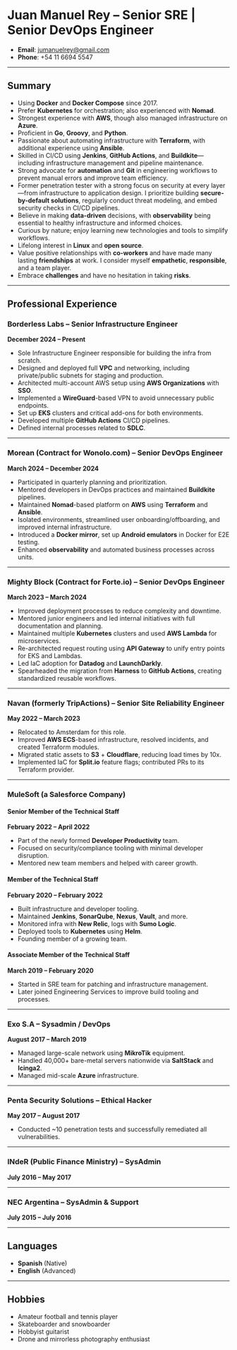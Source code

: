 # **Juan Manuel Rey – Senior SRE | Senior DevOps Engineer**

- **Email**: jumanuelrey@gmail.com  
- **Phone**: +54 11 6694 5547  

---

## **Summary**

- Using **Docker** and **Docker Compose** since 2017.  
- Prefer **Kubernetes** for orchestration; also experienced with **Nomad**.  
- Strongest experience with **AWS**, though also managed infrastructure on **Azure**.  
- Proficient in **Go**, **Groovy**, and **Python**.  
- Passionate about automating infrastructure with **Terraform**, with additional experience using **Ansible**.  
- Skilled in CI/CD using **Jenkins**, **GitHub Actions**, and **Buildkite**—including infrastructure management and pipeline maintenance.  
- Strong advocate for **automation** and **Git** in engineering workflows to prevent manual errors and improve team efficiency.
- Former penetration tester with a strong focus on security at every layer—from infrastructure to application design. I prioritize building **secure-by-default solutions**, regularly conduct threat modeling, and embed security checks in CI/CD pipelines.
- Believe in making **data-driven** decisions, with **observability** being essential to healthy infrastructure and informed choices.  
- Curious by nature; enjoy learning new technologies and tools to simplify workflows.  
- Lifelong interest in **Linux** and **open source**.  
- Value positive relationships with **co-workers** and have made many lasting **friendships** at work. I consider myself **empathetic**, **responsible**, and a team player.  
- Embrace **challenges** and have no hesitation in taking **risks**.  

---

## **Professional Experience**

### **Borderless Labs** – Senior Infrastructure Engineer  
**December 2024 – Present**  

- Sole Infrastructure Engineer responsible for building the infra from scratch.
- Designed and deployed full **VPC** and networking, including private/public subnets for staging and production.  
- Architected multi-account AWS setup using **AWS Organizations** with **SSO**.  
- Implemented a **WireGuard**-based VPN to avoid unnecessary public endpoints.  
- Set up **EKS** clusters and critical add-ons for both environments.  
- Developed multiple **GitHub Actions** CI/CD pipelines.  
- Defined internal processes related to **SDLC**.

---

### **Morean (Contract for Wonolo.com)** – Senior DevOps Engineer  
**March 2024 – December 2024**

- Participated in quarterly planning and prioritization.  
- Mentored developers in DevOps practices and maintained **Buildkite** pipelines.  
- Maintained **Nomad**-based platform on **AWS** using **Terraform** and **Ansible**.  
- Isolated environments, streamlined user onboarding/offboarding, and improved internal infrastructure.  
- Introduced a **Docker mirror**, set up **Android emulators** in Docker for E2E testing.  
- Enhanced **observability** and automated business processes across units.

---

### **Mighty Block (Contract for Forte.io)** – Senior DevOps Engineer  
**March 2023 – March 2024**

- Improved deployment processes to reduce complexity and downtime.  
- Mentored junior engineers and led internal initiatives with full documentation and planning.  
- Maintained multiple **Kubernetes** clusters and used **AWS Lambda** for microservices.  
- Re-architected request routing using **API Gateway** to unify entry points for EKS and Lambdas.  
- Led IaC adoption for **Datadog** and **LaunchDarkly**.  
- Spearheaded the migration from **Harness** to **GitHub Actions**, creating standardized reusable workflows.

---

### **Navan (formerly TripActions)** – Senior Site Reliability Engineer  
**May 2022 – March 2023**

- Relocated to Amsterdam for this role.  
- Improved **AWS ECS**-based infrastructure, resolved incidents, and created Terraform modules.  
- Migrated static assets to **S3** + **Cloudflare**, reducing load times by 10x.  
- Implemented IaC for **Split.io** feature flags; contributed PRs to its Terraform provider.

---

### **MuleSoft (a Salesforce Company)**  
#### **Senior Member of the Technical Staff**  
**February 2022 – April 2022**  

- Part of the newly formed **Developer Productivity** team.  
- Focused on security/compliance tooling with minimal developer disruption.  
- Mentored new team members and helped with career growth.  

#### **Member of the Technical Staff**  
**February 2020 – February 2022**  

- Built infrastructure and developer tooling.  
- Maintained **Jenkins**, **SonarQube**, **Nexus**, **Vault**, and more.  
- Monitored infra with **New Relic**, logs with **Sumo Logic**.  
- Deployed tools to **Kubernetes** using **Helm**.  
- Founding member of a growing team.

#### **Associate Member of the Technical Staff**  
**March 2019 – February 2020**  

- Started in SRE team for patching and infrastructure management.  
- Later joined Engineering Services to improve build tooling and processes.

---

### **Exo S.A** – Sysadmin / DevOps
**August 2017 – March 2019**

- Managed large-scale network using **MikroTik** equipment.  
- Handled 40,000+ bare-metal servers nationwide via **SaltStack** and **Icinga2**.  
- Managed mid-scale **Azure** infrastructure.

---

### **Penta Security Solutions** – Ethical Hacker  
**May 2017 – August 2017**

- Conducted ~10 penetration tests and successfully remediated all vulnerabilities.

---

### **INdeR (Public Finance Ministry)** – SysAdmin  
**July 2016 – May 2017**

---

### **NEC Argentina** – SysAdmin & Support  
**July 2015 – July 2016**

---

## **Languages**

- **Spanish** (Native)  
- **English** (Advanced)

---

## **Hobbies**

- Amateur football and tennis player  
- Skateboarder and snowboarder  
- Hobbyist guitarist  
- Drone and mirrorless photography enthusiast
